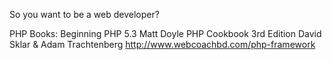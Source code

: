 So you want to be a web developer?

PHP
Books:
Beginning PHP 5.3 Matt Doyle
PHP Cookbook 3rd Edition David Sklar & Adam Trachtenberg
http://www.webcoachbd.com/php-framework
